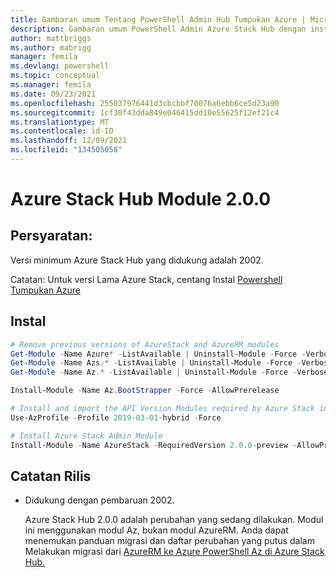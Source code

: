 ```yaml
---
title: Gambaran umum Tentang PowerShell Admin Hub Tumpukan Azure | Microsoft Docs
description: Gambaran umum PowerShell Admin Azure Stack Hub dengan instruksi untuk penginstalan dan konfigurasi.
author: mattbriggs
ms.author: mabrigg
manager: femila
ms.devlang: powershell
ms.topic: conceptual
ms.manager: femila
ms.date: 09/23/2021
ms.openlocfilehash: 255037976441d3cbcbbf70076a6ebb6ce5d23a90
ms.sourcegitcommit: 1cf30f43dda849e046415dd10e55625f12ef21c4
ms.translationtype: MT
ms.contentlocale: id-ID
ms.lasthandoff: 12/09/2021
ms.locfileid: "134505058"
---
```

# <a name="azure-stack-hub-module-200"></a>Azure Stack Hub Module 2.0.0

## <a name="requirements"></a>Persyaratan:

Versi minimum Azure Stack Hub yang didukung adalah 2002.

Catatan: Untuk versi Lama Azure Stack, centang Instal [Powershell Tumpukan Azure](/azure/azure-stack/azure-stack-powershell-install#install-azure-stack-powershell)

## <a name="install"></a>Instal

```powershell
# Remove previous versions of AzureStack and AzureRM modules
Get-Module -Name Azure* -ListAvailable | Uninstall-Module -Force -Verbose -ErrorAction Continue
Get-Module -Name Azs.* -ListAvailable | Uninstall-Module -Force -Verbose -ErrorAction Continue
Get-Module -Name Az.* -ListAvailable | Uninstall-Module -Force -Verbose -ErrorAction Continue

Install-Module -Name Az.BootStrapper -Force -AllowPrerelease

# Install and import the API Version Modules required by Azure Stack into the current PowerShell session.
Use-AzProfile -Profile 2019-03-01-hybrid -Force

# Install Azure Stack Admin Module
Install-Module -Name AzureStack -RequiredVersion 2.0.0-preview -AllowPrerelease
```


## <a name="release-notes"></a>Catatan Rilis

* Didukung dengan pembaruan 2002.  

  Azure Stack Hub 2.0.0 adalah perubahan yang sedang dilakukan. Modul ini menggunakan modul Az, bukan modul AzureRM. Anda dapat menemukan panduan migrasi dan daftar perubahan yang putus dalam Melakukan migrasi dari [AzureRM ke Azure PowerShell Az di Azure Stack Hub.](/azure-stack/operator/azure-stack-powershell-install)